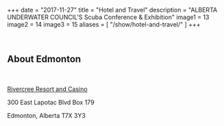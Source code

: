 +++
date        = "2017-11-27"
title       = "Hotel and Travel"
description = "ALBERTA UNDERWATER COUNCIL'S Scuba Conference & Exhibition"
image1 = 13
image2 = 14
image3 = 15
aliases = [
  "/show/hotel-and-travel/"
]
+++

<p>&nbsp;</p>
<h2>About Edmonton</h2>
<p>&nbsp;</p>

[Rivercree Resort and Casino](https://www.rivercreeresort.com/)

300 East Lapotac Blvd Box 179

Edmonton, Alberta T7X 3Y3

